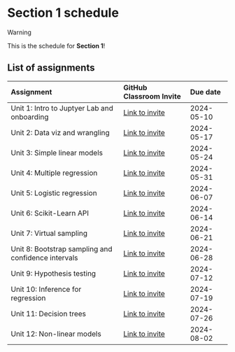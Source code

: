 # Section 1 schedule

> [!WARNING]  
> This is the schedule for **Section 1**!

## List of assignments

| **Assignment** | **GitHub Classroom Invite** | **Due date** |
|:--- |:--- |:--- |
| Unit 1: Intro to Juptyer Lab and onboarding | [Link to invite](https://classroom.github.com/a/URSufLXx) | 2024-05-10 |
| Unit 2: Data viz and wrangling | [Link to invite](https://classroom.github.com/a/mKyNqCWE) | 2024-05-17 |
| Unit 3: Simple linear models | [Link to invite](https://classroom.github.com/a/_b0uj0dO) | 2024-05-24 |
| Unit 4: Multiple regression | [Link to invite](https://classroom.github.com/a/MzXN533W) | 2024-05-31 |
| Unit 5: Logistic regression | [Link to invite](https://classroom.github.com/a/psdk0fEo) | 2024-06-07 |
| Unit 6: Scikit-Learn API | [Link to invite](https://classroom.github.com/a/l9uYoyRL) | 2024-06-14 |
| Unit 7: Virtual sampling | [Link to invite](https://classroom.github.com/a/AuL6F9ei) | 2024-06-21 |
| Unit 8: Bootstrap sampling and confidence intervals | [Link to invite](https://classroom.github.com/a/vOXNrqpF) | 2024-06-28 |
| Unit 9: Hypothesis testing | [Link to invite](https://classroom.github.com/a/-tFaiR53) | 2024-07-12 |
| Unit 10: Inference for regression | [Link to invite](https://classroom.github.com/a/CtoR5reg) | 2024-07-19 | 
| Unit 11: Decision trees | [Link to invite](https://classroom.github.com/a/5fc0cHlJ) | 2024-07-26 |
| Unit 12: Non-linear models | [Link to invite](https://classroom.github.com/a/NwFwYuKk) | 2024-08-02 |
<!--
| Unit 13: Evaluating model performance| [Link to invite]() | 2023-04-17 |
-->
